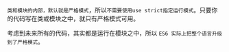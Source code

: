 `类和模块的内部，默认就是严格模式`，所以`不需要使用use strict指定运行模式`。只要你的代码写在类或模块之中，就只有严格模式可用。

考虑到未来所有的代码，其实都是运行在模块之中，所以 `ES6 实际上把整个语言升级到了严格模式`。

